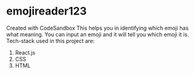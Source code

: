 # emojireader123
Created with CodeSandbox
This helps you in identifying which emoji has what meaning. You can input an emoji and it will tell you which emoji it is.
Tech-stack used in this project are:
  1. React.js
  2. CSS
  3. HTML
